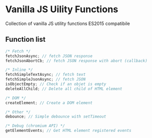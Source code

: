 # Vanilla JS Uility Functions

Collection of vanilla JS utility functions ES2015 compatibile

## Function list

```js
/* Fetch */
fetchJsonAsync; // fetch JSON response
fetchJsonAbortCb; // fetch JSON response with abort (callback)

/* Inline */
fetchSimpleTextAsync; // fetch text
fetchSimpleJsonAsync; // fetch JSON
isObjectEmpty; // Check if an objet is empty
deleteAllChild; // Delete all child of HTML element

/* DOM */
createElement; // Create a DOM element

/* Other */
debounce; // Simple debounce with setTimeout

/* Debug (chromium API) */
getElementEvents; // Get HTML element registered events
```
